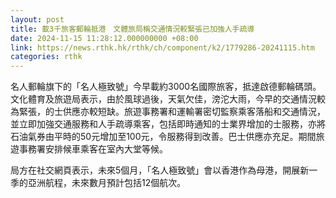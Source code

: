 ```yaml
---
layout: post
title: 載3千旅客郵輪抵港　文體旅局稱交通情況較緊張已加強人手疏導
date: 2024-11-15 11:28:12.000000000 +08:00
link: https://news.rthk.hk/rthk/ch/component/k2/1779286-20241115.htm
categories: rthk
---
```


名人郵輪旗下的「名人極致號」今早載約3000名國際旅客，抵達啟德郵輪碼頭。文化體育及旅遊局表示，由於風球過後，天氣欠佳，滂沱大雨，今早的交通情況較為緊張，的士供應亦較短缺。旅遊事務署和運輸署密切監察乘客落船和交通情況，並立即加強交通服務和人手疏導乘客，包括即時通知的士業界增加的士服務，亦將石油氣券由平時的50元增加至100元，令服務得到改善。巴士供應亦充足。期間旅遊事務署安排候車乘客在室內大堂等候。

局方在社交網頁表示，未來5個月，「名人極致號」會以香港作為母港，開展新一季的亞洲航程，未來數月預計包括12個航次。
